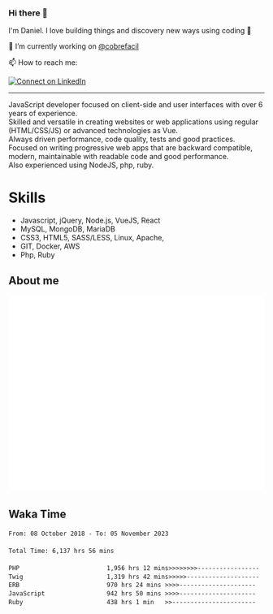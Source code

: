 ### Hi there 👋

I'm Daniel. I love building things and discovery new ways using coding :raised_hands: 

🔭 I’m currently working on [@cobrefacil](https://www.cobrefacil.com.br/)

📫 How to reach me:

[![Connect on LinkedIn](https://img.shields.io/badge/--linkedin?label=LinkedIn&logo=LinkedIn&style=social)](https://www.linkedin.com/in/daniel-cerverizzo/)

---

JavaScript developer focused on client-side and user interfaces with over 6 years of experience.  
Skilled and versatile in creating websites or web applications using regular (HTML/CSS/JS) or advanced technologies as Vue.  
Always driven performance, code quality, tests and good practices.  
 Focused on writing progressive web apps that are backward compatible, modern, maintainable with readable code and good performance.  
Also experienced using NodeJS, php, ruby. 


# Skills

 - Javascript, jQuery, Node.js, VueJS, React
 - MySQL, MongoDB, MariaDB    
 - CSS3, HTML5, SASS/LESS,  Linux, Apache,
 - GIT, Docker, AWS
 - Php, Ruby

## About me

![Metrics](/github-metrics.svg)

## Waka Time

<!--START_SECTION:waka-->

```txt
From: 08 October 2018 - To: 05 November 2023

Total Time: 6,137 hrs 56 mins

PHP                        1,956 hrs 12 mins>>>>>>>>-----------------   31.87 %
Twig                       1,319 hrs 42 mins>>>>>--------------------   21.50 %
ERB                        970 hrs 24 mins >>>>---------------------   15.81 %
JavaScript                 942 hrs 50 mins >>>>---------------------   15.36 %
Ruby                       438 hrs 1 min   >>-----------------------   07.14 %
```

<!--END_SECTION:waka-->

